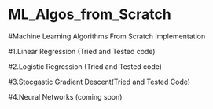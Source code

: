 # ML_Algos_from_Scratch
#Machine Learning Algorithms From Scratch Implementation

#1.Linear Regression (Tried and Tested code)

#2.Logistic Regression (Tried and Tested code)

#3.Stocgastic Gradient Descent(Tried and Tested Code)

#4.Neural Networks (coming soon)

